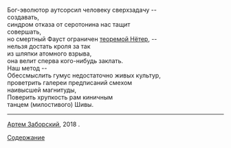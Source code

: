  

Бог-эволютор аутсорсил человеку сверхзадачу --  
   создавать,  
синдром отказа от серотонина нас тащит  
   совершать,  
но смертный Фауст ограничен [теоремой Нётер](https://ru.wikipedia.org/wiki/Теорема_Нётер), --  
   нельзя достать кроля за так  
из шляпки атомного взрыва,  
она велит сперва кого-нибудь заклать.  
Наш метод --   
	Обессмыслить гумус недостаточно живых культур,  
	проветрить галереи предписаний смехом   
    наивысшей магнитуды,   
Поверить хрупкость рам киничным  
	танцем (милостивого) Шивы.  



---
[Артем Заборский](http://www.zaborskiy.org/), 2018 .  


[Cодержание](http://text.zaborskiy.org/)

 
